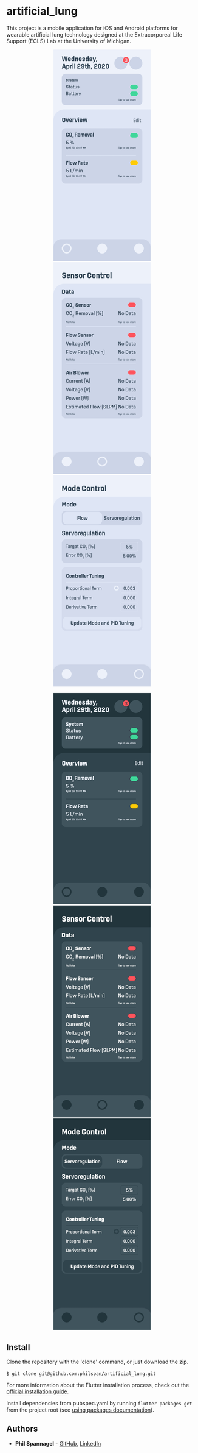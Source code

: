 # artificial_lung

This project is a mobile application for iOS and Android platforms for wearable artificial lung technology designed at the Extracorporeal Life Support (ECLS) Lab at the University of Michigan.

<p align="center">
    <a>
        <img src="assets/Home_Light.jpg" alt="Home_Light" width="256"/>
    </a>
    <a>
<img src="assets/SensorControl_Light.jpg" alt="SensorControl_Light" width="256"/>
    </a>
    <a>
<img src="assets/ModeControl_Light.jpg" alt="ModeControl_Light" width="256"/>
    </a>
</p>

<p align="center">
    <a>
        <img src="assets/Home_Dark.jpg" alt="Home_Dark" width="256"/>
    </a>
    <a>
        <img src="assets/SensorControl_Dark.jpg" alt="SensorControl_Dark" width="256"/>
    </a>
    <a>
        <img src="assets/ModeControl_Dark.jpg" alt="ModeControl_Dark" width="256"/>
    </a>
</p>

## Install

Clone the repository with the 'clone' command, or just download the zip.

```
$ git clone git@github.com:philspan/artificial_lung.git
```

For more information about the Flutter installation process, check out the [official installation guide](https://flutter.io/get-started/install/).

Install dependencies from pubspec.yaml by running `flutter packages get` from the project root (see [using packages documentation](https://flutter.io/using-packages/#adding-a-package-dependency-to-an-app)).

## Authors

- **Phil Spannagel** - [GitHub](https://www.github.com/philspan), [LinkedIn](https://linkedin.com/in/philspannagel)
